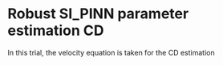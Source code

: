 # Robust SI_PINN parameter estimation CD
In this trial, the velocity equation is taken for the CD estimation


